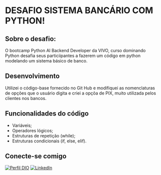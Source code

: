 # DESAFIO SISTEMA BANCÁRIO COM PYTHON!

## Sobre o desafio:
O bootcamp Python AI Backend Developer da VIVO, curso dominando Python desafia seus particiipantes a fazerem um código em python modelando um sistema básico de banco.

## Desenvolvimento

Utilizei o código-base fornecido no Git Hub e modifiquei as nomenclaturas de opções que o usuário digita e criei a opçõa de PIX, muito utilizada pelos clientes nos bancos.

## Funcionalidades do código

- Variáveis;
- Operadores lógicos;
- Estruturas de repetição (while);
- Estruturas condicionais (if, else, elif).

## Conecte-se comigo
[![Perfil DIO](https://img.shields.io/badge/-Meu%20Perfil%20na%20DIO-30A3DC?style=for-the-badge)](https://www.dio.me/users/isabelapereiraf26)
[![LinkedIn](https://img.shields.io/badge/LinkedIn-0077B5?style=for-the-badge&logo=linkedin&logoColor=white)](https://www.linkedin.com/in/isabela-pereira9638/)

